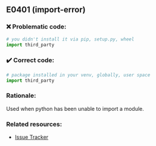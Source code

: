 ## E0401 (import-error)

### :x: Problematic code:

```python
# you didn't install it via pip, setup.py, wheel
import third_party
```

### :heavy_check_mark: Correct code:

```python
# package installed in your venv, globally, user space
import third_party
```

### Rationale:

Used when python has been unable to import a module.

### Related resources:

- [Issue Tracker](https://github.com/PyCQA/pylint/issues?q=is%3Aissue+%22import-error%22+OR+%22E0401%22)

